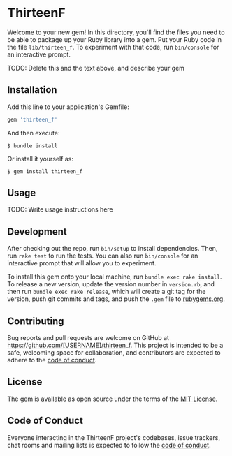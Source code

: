 # ThirteenF

Welcome to your new gem! In this directory, you'll find the files you need to be able to package up your Ruby library into a gem. Put your Ruby code in the file `lib/thirteen_f`. To experiment with that code, run `bin/console` for an interactive prompt.

TODO: Delete this and the text above, and describe your gem

## Installation

Add this line to your application's Gemfile:

```ruby
gem 'thirteen_f'
```

And then execute:

    $ bundle install

Or install it yourself as:

    $ gem install thirteen_f

## Usage

TODO: Write usage instructions here

## Development

After checking out the repo, run `bin/setup` to install dependencies. Then, run `rake test` to run the tests. You can also run `bin/console` for an interactive prompt that will allow you to experiment.

To install this gem onto your local machine, run `bundle exec rake install`. To release a new version, update the version number in `version.rb`, and then run `bundle exec rake release`, which will create a git tag for the version, push git commits and tags, and push the `.gem` file to [rubygems.org](https://rubygems.org).

## Contributing

Bug reports and pull requests are welcome on GitHub at https://github.com/[USERNAME]/thirteen_f. This project is intended to be a safe, welcoming space for collaboration, and contributors are expected to adhere to the [code of conduct](https://github.com/[USERNAME]/thirteen_f/blob/master/CODE_OF_CONDUCT.md).


## License

The gem is available as open source under the terms of the [MIT License](https://opensource.org/licenses/MIT).

## Code of Conduct

Everyone interacting in the ThirteenF project's codebases, issue trackers, chat rooms and mailing lists is expected to follow the [code of conduct](https://github.com/[USERNAME]/thirteen_f/blob/master/CODE_OF_CONDUCT.md).
